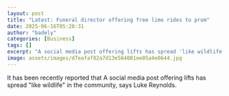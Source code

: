 ```yaml
---
layout: post
title: "Latest: Funeral director offering free limo rides to prom"
date: 2025-06-16T05:20:31
author: "badely"
categories: [Business]
tags: []
excerpt: "A social media post offering lifts has spread 'like wildlife' in the community, says Luke Reynolds."
image: assets/images/d7eafaf82a7d13e564001ee05a4e0644.jpg
---
```


It has been recently reported that A social media post offering lifts has spread "like wildlife" in the community, says Luke Reynolds.

